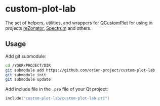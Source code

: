# custom-plot-lab

The set of helpers, utilities, and wrappers for [QCustomPlot](https://www.qcustomplot.com) for using in projects [reZonator](https://github.com/orion-project/rezonator2), [Spectrum](https://github.com/orion-project/spectrum) and others.

## Usage

Add git submodule:

```bash
cd /YOUR/PROJECT/DIR
git submodule add https://github.com/orion-project/custom-plot-lab
git submodule init
git submodule update
```

Add include file in the `.pro` file of your Qt project:

```c
include("custom-plot-lab/custom-plot-lab.pri")
```
